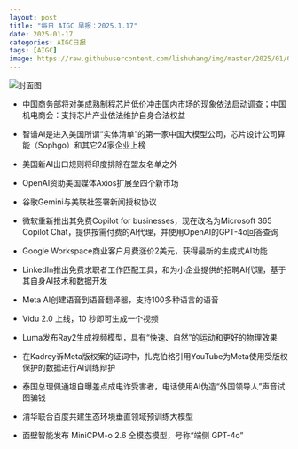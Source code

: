 ```yaml
---
layout: post
title: "每日 AIGC 早报：2025.1.17"
date: 2025-01-17
categories: AIGC日报
tags: [AIGC]
image: https://raw.githubusercontent.com/lishuhang/img/master/2025/01/0117-d.jpg
---
```


![封面图](https://raw.githubusercontent.com/lishuhang/img/master/2025/01/0117-d.jpg)

  - 中国商务部将对美成熟制程芯片低价冲击国内市场的现象依法启动调查；中国机电商会：支持芯片产业依法维护自身合法权益

  - 智谱AI是进入美国所谓“实体清单”的第一家中国大模型公司，芯片设计公司算能（Sophgo）和其它24家企业上榜

  - 美国新AI出口规则将印度排除在盟友名单之外

  - OpenAI资助美国媒体Axios扩展至四个新市场

  - 谷歌Gemini与美联社签署新闻授权协议

  - 微软重新推出其免费Copilot for businesses，现在改名为Microsoft 365 Copilot Chat，提供按需付费的AI代理，并使用OpenAI的GPT-4o回答查询

  - Google Workspace商业客户月费涨价2美元，获得最新的生成式AI功能

  - LinkedIn推出免费求职者工作匹配工具，和为小企业提供的招聘AI代理，基于其自身AI技术和数据开发

  - Meta AI创建语音到语音翻译器，支持100多种语言的语音

  - Vidu 2.0 上线，10 秒即可生成一个视频

  - Luma发布Ray2生成视频模型，具有“快速、自然”的运动和更好的物理效果

  - 在Kadrey诉Meta版权案的证词中，扎克伯格引用YouTube为Meta使用受版权保护的数据进行AI训练辩护

  - 泰国总理佩通坦自曝差点成电诈受害者，电话使用AI伪造“外国领导人”声音试图骗钱

  - 清华联合百度共建生态环境垂直领域预训练大模型

  - 面壁智能发布 MiniCPM-o 2.6 全模态模型，号称“端侧 GPT-4o”